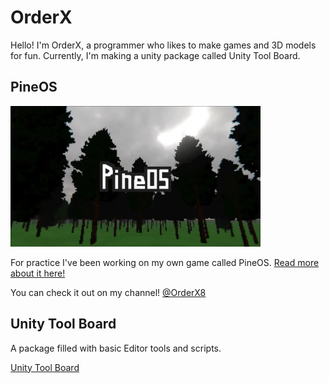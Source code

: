 # OrderX

Hello! I'm OrderX, a programmer who likes to make games and 3D models for fun. Currently, I'm making a unity package called Unity Tool Board.

## PineOS
<img src="PineOS/Images/PineOS_Cover.jpeg" alt="Alt text" width="400"/>

For practice I've been working on my own game called PineOS.
[Read more about it here!](/PineOS)

You can check it out on my channel! [@OrderX8](youtube.com/@OrderX8)

## Unity Tool Board

A package filled with basic Editor tools and scripts.

[Unity Tool Board](https://github.com/OrderX8/Unity-Tool-Board.git)

